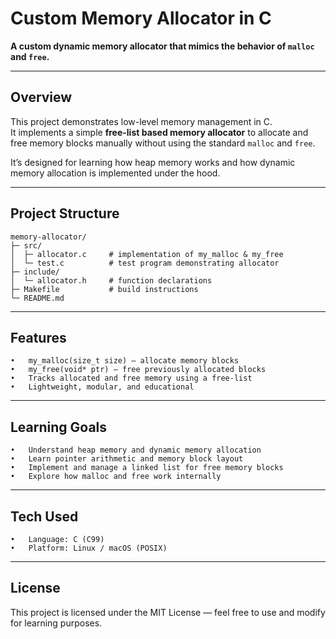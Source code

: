 # Custom Memory Allocator in C 

**A custom dynamic memory allocator that mimics the behavior of `malloc` and `free`.**

---

## Overview
This project demonstrates low-level memory management in C.  
It implements a simple **free-list based memory allocator** to allocate and free memory blocks manually without using the standard `malloc` and `free`.  

It’s designed for learning how heap memory works and how dynamic memory allocation is implemented under the hood.

---

## Project Structure

```
memory-allocator/
├─ src/
│  ├─ allocator.c     # implementation of my_malloc & my_free
│  └─ test.c          # test program demonstrating allocator
├─ include/
│  └─ allocator.h     # function declarations
├─ Makefile           # build instructions
└─ README.md

```
---

## Features
	•	my_malloc(size_t size) — allocate memory blocks
	•	my_free(void* ptr) — free previously allocated blocks
	•	Tracks allocated and free memory using a free-list
	•	Lightweight, modular, and educational

 ---


## Learning Goals
	•	Understand heap memory and dynamic memory allocation
	•	Learn pointer arithmetic and memory block layout
	•	Implement and manage a linked list for free memory blocks
	•	Explore how malloc and free work internally

---

## Tech Used
	•	Language: C (C99)
	•	Platform: Linux / macOS (POSIX)

 ---

 ## License
This project is licensed under the MIT License — feel free to use and modify for learning purposes.

